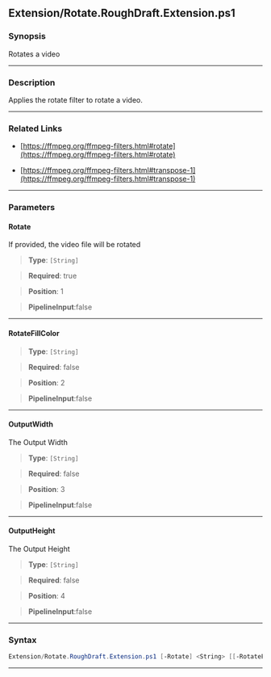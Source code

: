 
Extension/Rotate.RoughDraft.Extension.ps1
-----------------------------------------
### Synopsis
Rotates a video

---
### Description

Applies the rotate filter to rotate a video.

---
### Related Links
* [https://ffmpeg.org/ffmpeg-filters.html#rotate](https://ffmpeg.org/ffmpeg-filters.html#rotate)



* [https://ffmpeg.org/ffmpeg-filters.html#transpose-1](https://ffmpeg.org/ffmpeg-filters.html#transpose-1)



---
### Parameters
#### **Rotate**

If provided, the video file will be rotated



> **Type**: ```[String]```

> **Required**: true

> **Position**: 1

> **PipelineInput**:false



---
#### **RotateFillColor**

> **Type**: ```[String]```

> **Required**: false

> **Position**: 2

> **PipelineInput**:false



---
#### **OutputWidth**

The Output Width



> **Type**: ```[String]```

> **Required**: false

> **Position**: 3

> **PipelineInput**:false



---
#### **OutputHeight**

The Output Height



> **Type**: ```[String]```

> **Required**: false

> **Position**: 4

> **PipelineInput**:false



---
### Syntax
```PowerShell
Extension/Rotate.RoughDraft.Extension.ps1 [-Rotate] <String> [[-RotateFillColor] <String>] [[-OutputWidth] <String>] [[-OutputHeight] <String>] [<CommonParameters>]
```
---




